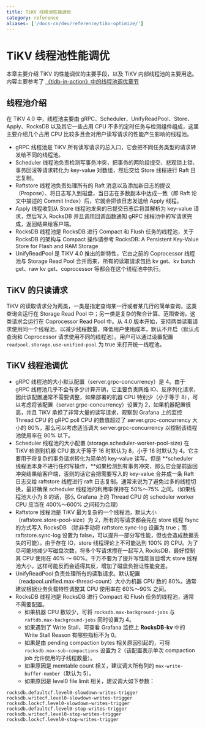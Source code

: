 ```yaml
---
title: TiKV 线程池性能调优
category: reference
aliases: ['/docs-cn/dev/reference/tikv-optimize/']
---
```


# TiKV 线程池性能调优

本章主要介绍 TiKV 的性能调优的主要手段，以及 TiKV 内部线程池的主要用途。内容主要参考了 [《tidb-in-action》中的线程池调优章节](https://github.com/pingcap-incubator/tidb-in-action/blob/master/session3/chapter4/performance-map.md) 

## 线程池介绍

在 TiKV 4.0 中，线程池主要由 gRPC、Scheduler、UnifyReadPool、Store、Apply、RocksDB 以及其它一些占用 CPU 不多的定时任务与检测组件组成，这里主要介绍几个占用 CPU 比较多且会对用户读写请求的性能产生影响的线程池。

* gRPC 线程池是 TiKV 所有读写请求的总入口，它会把不同任务类型的请求转发给不同的线程池。
* Scheduler 线程池负责检测写事务冲突，把事务的两阶段提交、悲观锁上锁、事务回滚等请求转化为 key-value 对数组，然后交给 Store 线程进行 Raft 日志复制。
* Raftstore 线程池负责处理所有的 Raft 消息以及添加新日志的提议（Propose）、将日志写入到磁盘，当日志在多数副本中达成一致（即 Raft 论文中描述的 Commit Index）后，它就会把该日志发送给 Apply 线程。
* Apply 线程收到从 Store 线程池发来的已提交日志后将其解析为 key-value 请求，然后写入 RocksDB 并且调用回调函数通知 gRPC 线程池中的写请求完成，返回结果给客户端。
* RocksDB 线程池是 RocksDB 进行 Compact 和 Flush 任务的线程池，关于 RocksDB 的架构与 Compact 操作请参考 RocksDB: A Persistent Key-Value Store for Flash and RAM Storage
* UnifyReadPool 是 TiKV 4.0 推出的新特性，它由之前的 Coprocessor 线程池与 Storage Read Pool 合并而来，所有的读取请求包括 kv get、kv batch get、raw kv get、coprocessor 等都会在这个线程池中执行。

## TiKV 的只读请求

TiKV 的读取请求分为两类，一类是指定查询某一行或者某几行的简单查询，这类查询会运行在 Storage Read Pool 中；另一类是复杂的聚合计算、范围查询，这类请求会运行在 Coprocessor Read Pool 中。从 4.0 版本开始，支持两类读取请求使用同一个线程池，以减少线程数量，降低用户使用成本，默认不开启（默认点查询和 Coprocessor 请求使用不同的线程池）。用户可以通过设置配置 `readpool.storage.use-unified-pool` 为 true 来打开统一线程池。

## TiKV 线程池调优

* gRPC 线程池的大小默认配置（server.grpc-concurrency）是 4。由于 gRPC 线程池几乎不会有多少计算开销，它主要负责网络 IO、反序列化请求，因此该配置通常不需要调整，如果部署的机器 CPU 特别少（小于等于 8），可以考虑将该配置（server.grpc-concurrency）设置为 2，如果机器配置很高，并且 TiKV 承担了非常大量的读写请求，观察到 Grafana 上的监控 Thread CPU 的 gRPC poll CPU 的数值超过了 server.grpc-concurrency 大小的 80%，那么可以考虑适当调大 server.grpc-concurrency 以控制该线程池使用率在 80% 以下。
* Scheduler 线程池的大小配置 (storage.scheduler-worker-pool-size) 在 TiKV 检测到机器 CPU 数大于等于 16 时默认为 8，小于 16 时默认为 4。它主要用于将复杂的事务请求转化为简单的 key-value 读写。但是 **scheduler 线程池本身不进行任何写操作，**如果检测到有事务冲突，那么它会提前返回冲突结果给客户端，否则的话它会把需要写入的 key-value 合并成一条 Raft 日志交给 raftstore 线程进行 raft 日志复制。通常来说为了避免过多的线程切换，最好确保 scheduler 线程池的利用率保持在 50%～75% 之间。（如果线程池大小为 8 的话，那么 Grafana 上的 Thread CPU 的 scheduler worker CPU 应当在 400%～600% 之间较为合理）
* Raftstore 线程池是 TiKV 最为复杂的一个线程池，默认大小（raftstore.store-pool-size）为 2，所有的写请求都会先在 store 线程 fsync 的方式写入 RocksDB （除非手动将 raftstore.sync-log 设置为 true；而 raftstore.sync-log 设置为 false，可以提升一部分写性能，但也会造成数据丢失的可能）。由于存在 IO，store 线程理论上不可能达到 100% 的 CPU。为了尽可能地减少写磁盘次数，将多个写请求攒在一起写入 RocksDB，最好控制其 CPU 使用在 40% ～ 60%。千万不要为了提升写性能盲目增大 store 线程池大小，这样可能反而会适得其反，增加了磁盘负担让性能变差。
* UnifyReadPool 负责处理所有的读取请求。默认配置（readpool.unified.max-thread-count）大小为机器 CPU 数的 80%。通常建议根据业务负载特性调整其 CPU 使用率在 60%～90% 之间。
* RocksDB 线程池是 RocksDB 进行 Compact 和 Flush 任务的线程池，通常不需要配置。
    * 如果机器 CPU 数较少，可将 `rocksdb.max-background-jobs` 与 `raftdb.max-background-jobs` 同时设置为 4。
    * 如果遇到了 Write Stall，可查看 Grafana 监控上 **RocksDB-kv** 中的 Write Stall Reason 有哪些指标不为 0。
    * 如果是由 pending compaction bytes 相关原因引起的，可将 `rocksdb.max-sub-compactions` 设置为 2（该配置表示单次 compaction job 允许使用的子线程数量）。
    * 如果原因是 memtable count 相关，建议调大所有列的 `max-write-buffer-number`（默认为 5）。
    * 如果原因是 level0 file limit 相关，建议调大如下参数：

```
rocksdb.defaultcf.level0-slowdown-writes-trigger
rocksdb.writecf.level0-slowdown-writes-trigger
rocksdb.lockcf.level0-slowdown-writes-trigger
rocksdb.defaultcf.level0-stop-writes-trigger
rocksdb.writecf.level0-stop-writes-trigger
rocksdb.lockcf.level0-stop-writes-trigger
```
